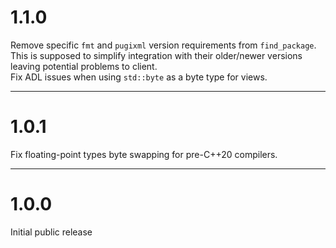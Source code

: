 # 1.1.0

Remove specific `fmt` and `pugixml` version requirements from `find_package`.
This is supposed to simplify integration with their older/newer versions leaving
potential problems to client.  
Fix ADL issues when using `std::byte` as a byte type for views.

---

# 1.0.1

Fix floating-point types byte swapping for pre-C++20 compilers.

---

# 1.0.0

Initial public release